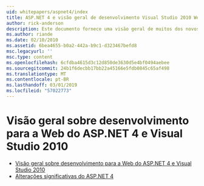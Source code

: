 ```yaml
---
uid: whitepapers/aspnet4/index
title: ASP.NET 4 e visão geral de desenvolvimento Visual Studio 2010 Web | Microsoft Docs
author: rick-anderson
description: Este documento fornece uma visão geral de muitos dos novos recursos do ASP.NET que estão incluídos no.NET Framework 4 e no Visual Studio 2010.
ms.author: riande
ms.date: 02/10/2010
ms.assetid: 6bea4655-b0a2-442a-b9c1-d323467befd8
msc.legacyurl: ''
msc.type: content
ms.openlocfilehash: 6cfdba4615d3c12d850de3630d5e4bf0494aebee
ms.sourcegitcommit: 24b1f6decbb17bb22a45166e5fdb0845c65af498
ms.translationtype: MT
ms.contentlocale: pt-BR
ms.lasthandoff: 03/01/2019
ms.locfileid: "57022773"
---
```

<a name="aspnet-4-and-visual-studio-2010-web-development-overview"></a>Visão geral sobre desenvolvimento para a Web do ASP.NET 4 e Visual Studio 2010
====================
- [Visão geral sobre desenvolvimento para a Web do ASP.NET 4 e Visual Studio 2010](overview.md)
- [Alterações significativas do ASP.NET 4](breaking-changes.md)
